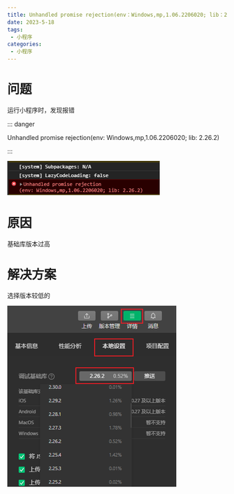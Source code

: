 ```yaml
---
title: Unhandled promise rejection(env：Windows,mp,1.06.2206020; lib：2.26.2)
date: 2023-5-18
tags:
 - 小程序
categories:
 - 小程序
---
```




# 问题

运行小程序时，发现报错

::: danger

Unhandled promise rejection(env: Windows,mp,1.06.2206020; lib: 2.26.2)

:::



![image-20230518102640362](./unhandled_promise_rejection.assets/image-20230518102640362.png)



# 原因

基础库版本过高



# 解决方案

选择版本较低的

![image-20230518102955392](./unhandled_promise_rejection.assets/image-20230518102955392.png)

